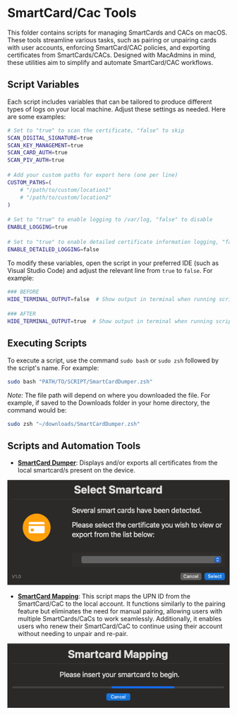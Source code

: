# SmartCard/Cac Tools

This folder contains scripts for managing SmartCards and CACs on macOS. These tools streamline various tasks, such as pairing or unpairing cards with user accounts, enforcing SmartCard/CAC policies, and exporting certificates from SmartCards/CACs. Designed with MacAdmins in mind, these utilities aim to simplify and automate SmartCard/CAC workflows.

## Script Variables

Each script includes variables that can be tailored to produce different types of logs on your local machine. Adjust these settings as needed. Here are some examples:

```bash
# Set to "true" to scan the certificate, "false" to skip
SCAN_DIGITAL_SIGNATURE=true
SCAN_KEY_MANAGEMENT=true
SCAN_CARD_AUTH=true
SCAN_PIV_AUTH=true

# Add your custom paths for export here (one per line)
CUSTOM_PATHS=(
    # "/path/to/custom/location1"
    # "/path/to/custom/location2"
)

# Set to "true" to enable logging to /var/log, "false" to disable
ENABLE_LOGGING=true

# Set to "true" to enable detailed certificate information logging, "false" to disable
ENABLE_DETAILED_LOGGING=false
```

To modify these variables, open the script in your preferred IDE (such as Visual Studio Code) and adjust the relevant line from `true` to `false`. For example:

```bash
### BEFORE
HIDE_TERMINAL_OUTPUT=false  # Show output in terminal when running script locally [ true | false (default) ]

### AFTER
HIDE_TERMINAL_OUTPUT=true  # Show output in terminal when running script locally [ true | false (default) ]
```

## Executing Scripts

To execute a script, use the command `sudo bash` or `sudo zsh` followed by the script's name. For example:

```bash
sudo bash "PATH/TO/SCRIPT/SmartCardDumper.zsh"
```

*Note:* The file path will depend on where you downloaded the file. For example, if saved to the Downloads folder in your home directory, the command would be:

```bash
sudo zsh "~/downloads/SmartCardDumper.zsh"
```

## Scripts and Automation Tools

- **[SmartCard Dumper](https://github.com/cocopuff2u/MacOS_GOV_Scripts/blob/main/Keychain_And_Certificates_Scripts/SmartCardDumper.zsh)**: Displays and/or exports all certificates from the local smartcard/s present on the device.

![Keychain Certificate Dumper](images/Example_SmartCardDumper.png)

- **[SmartCard Mapping](https://github.com/cocopuff2u/MacOS_GOV_Scripts/blob/main/Keychain_And_Certificates_Scripts/SmartCardMapping.zsh)**: This script maps the UPN ID from the SmartCard/CaC to the local account. It functions similarly to the pairing feature but eliminates the need for manual pairing, allowing users with multiple SmartCards/CaCs to work seamlessly. Additionally, it enables users who renew their SmartCard/CaC to continue using their account without needing to unpair and re-pair.

![Keychain Certificate Dumper](images/Example_SmartCardMapping.png)
